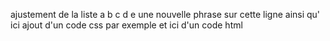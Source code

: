 ajustement de la liste 
a
b
c
d
e
une nouvelle phrase sur cette ligne
ainsi qu' ici ajout d'un code css par exemple
et ici d'un code html 
